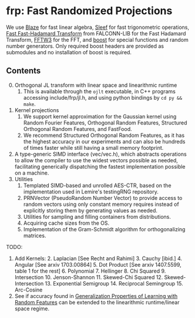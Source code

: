 # frp: Fast Randomized Projections
We use [Blaze](https://bitbucket.org/blaze-lib) for fast linear algebra, [Sleef](https://github.com/shibatch/sleef) for fast trigonometric operations,
[Fast Fast-Hadamard Transform](https://github.com/dnbaker/FFHT) from FALCONN-LIB for the Fast Hadamard Transform, [FFTW3](http://fftw.org/) for the FFT, and [boost](https://github.com/boostorg) for
special functions and random number generators. Only required boost headers are provided as submodules and no installation of boost is required.

## Contents
0. Orthogonal JL transform with linear space and linearithmic runtime
    1. This is available through the `ojlt` executable, in C++ programs accessing include/frp/jl.h, and using python bindings by `cd py && make`.
1. Kernel projections
    1. We support kernel approximation for the Gaussian kernel using Random Fourier Features, Orthogonal Random Features, Structured Orthogonal Random Features, and FastFood.
    2. We recommend Structured Orthogonal Random Features, as it has the highest accuracy in our experiments and can also be hundreds of times faster while still having a small memory footprint.
2. A type-generic SIMD interface (vec/vec.h), which abstracts operations to allow the compiler to use the widest vectors possible as needed, facilitating generically dispatching the fastest implementation possible on a machine.
3. Utilities
    1. Templated SIMD-based and unrolled AES-CTR, based on the implementation used in Lemire's testingRNG repository.
    2. PRNVector (PseudoRandom Number Vector) to provide access to random vectors using only constant memory requires instead of explicitly storing them by generating values as needed.
    3. Utilities for sampling and filling containers from distributions.
    4. Acquiring cache sizes from the OS.
    5. Implementation of the Gram-Schmidt algorithm for orthogonalizing matrices.

TODO:

1. Add Kernels:
    2. Laplacian [See Recht and Rahimi]
    3. Cauchy [ibid.]
    4. Angular [See arxiv 1703.00864]
    5. Dot Product [See arxiv 1407.5599, table 1 for the rest]
    6. Polynomial
    7. Hellinger
    8. Chi Squared
    9. Intersection 
    10. Jenson-Shannon
    11. Skewed-Chi Squared
    12. Skewed-Intersection
    13. Exponential Semigroup
    14. Reciprocal Semingroup
    15. Arc-Cosine
2. See if accuracy found in [Generalization Properties of Learning with Random Features](https://arxiv.org/abs/1602.04474)
   can be extended to the linearithmic runtime/linear space regime.
